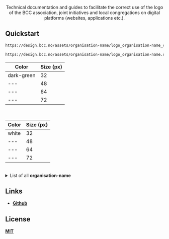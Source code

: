 <p align="center">Technical documentation and guides to facilitate the correct use of the logo of the BCC association, joint initiatives and local congregations on digital platforms (websites, applications etc.).</p>

## Quickstart

```bash
https://design.bcc.no/assets/organisation-name/logo_organisation-name_color_size.png

https://design.bcc.no/assets/organisation-name/logo_organisation-name.svg
```

| **Color** | **Size** (px) | 
| --- | --- |
| dark-green | 32 |
| --- | 48 |
| --- | 64 |
| --- | 72 |
<br>

| **Color** | **Size** (px) |
| --- | --- |
| white | 32 |
| --- | 48 |
| --- | 64 |
| --- | 72 |
<br>

<details><summary> List of all <strong>organisation-name<strong></summary><br>
  
  | **Organisations** |
  | --- |
  | bcc-media |
  | bcc-event |
  | bcc-ateam |
  | bcc-fund |
  | bcc-music |

  | **Churches** |
  | --- |
  | bcc-bergen |
  | bcc-drammen-sande |
  | bcc-eiker |
  | bcc-grenland |
  | bcc-hallingdal |
  | bcc-hamar |
  | bcc-harstad |
  | bcc-honefoss |
  | bcc-molde |
  | bcc-maaloy |
  | bcc-oslo-og-follo |
  | bcc-sandefjord |
  | bcc-stavanger |
  | bcc-stord |
  | bcc-sorlandet |
  | bcc-tonsberg |
  | bcc-valdres |
  | bcc-ostfold |

</details>

## Links

- [Github](https://github.com/bcc-code/bcc-design)

## License

[MIT](https://en.wikipedia.org/wiki/MIT_License)